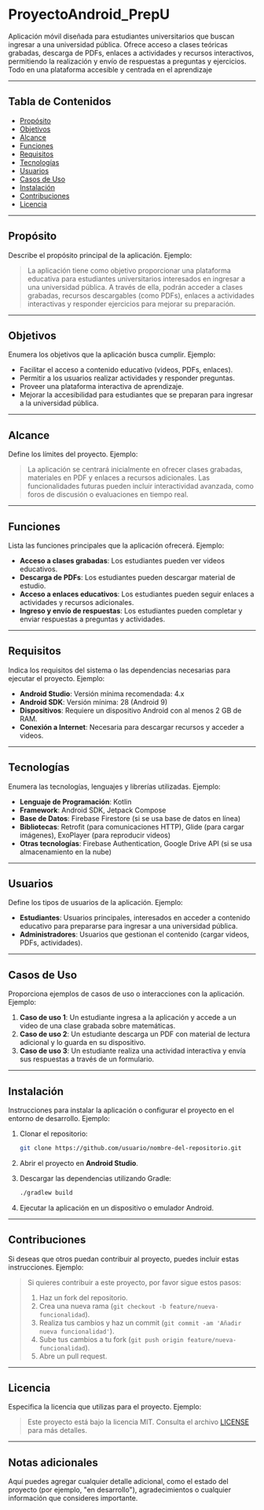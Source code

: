 # ProyectoAndroid_PrepU
Aplicación móvil diseñada para estudiantes universitarios que buscan ingresar a una universidad pública. Ofrece acceso a clases teóricas grabadas, descarga de PDFs, enlaces a actividades y recursos interactivos, permitiendo la realización y envío de respuestas a preguntas y ejercicios. Todo en una plataforma accesible y centrada en el aprendizaje



---

## Tabla de Contenidos

- [Propósito](#propósito)
- [Objetivos](#objetivos)
- [Alcance](#alcance)
- [Funciones](#funciones)
- [Requisitos](#requisitos)
- [Tecnologías](#tecnologías)
- [Usuarios](#usuarios)
- [Casos de Uso](#casos-de-uso)
- [Instalación](#instalación)
- [Contribuciones](#contribuciones)
- [Licencia](#licencia)

---

## Propósito

Describe el propósito principal de la aplicación. Ejemplo:

> La aplicación tiene como objetivo proporcionar una plataforma educativa para estudiantes universitarios interesados en ingresar a una universidad pública. A través de ella, podrán acceder a clases grabadas, recursos descargables (como PDFs), enlaces a actividades interactivas y responder ejercicios para mejorar su preparación.

---

## Objetivos

Enumera los objetivos que la aplicación busca cumplir. Ejemplo:

- Facilitar el acceso a contenido educativo (videos, PDFs, enlaces).
- Permitir a los usuarios realizar actividades y responder preguntas.
- Proveer una plataforma interactiva de aprendizaje.
- Mejorar la accesibilidad para estudiantes que se preparan para ingresar a la universidad pública.

---

## Alcance

Define los límites del proyecto. Ejemplo:

> La aplicación se centrará inicialmente en ofrecer clases grabadas, materiales en PDF y enlaces a recursos adicionales. Las funcionalidades futuras pueden incluir interactividad avanzada, como foros de discusión o evaluaciones en tiempo real.

---

## Funciones

Lista las funciones principales que la aplicación ofrecerá. Ejemplo:

- **Acceso a clases grabadas**: Los estudiantes pueden ver videos educativos.
- **Descarga de PDFs**: Los estudiantes pueden descargar material de estudio.
- **Acceso a enlaces educativos**: Los estudiantes pueden seguir enlaces a actividades y recursos adicionales.
- **Ingreso y envío de respuestas**: Los estudiantes pueden completar y enviar respuestas a preguntas y actividades.

---

## Requisitos

Indica los requisitos del sistema o las dependencias necesarias para ejecutar el proyecto. Ejemplo:

- **Android Studio**: Versión mínima recomendada: 4.x
- **Android SDK**: Versión mínima: 28 (Android 9)
- **Dispositivos**: Requiere un dispositivo Android con al menos 2 GB de RAM.
- **Conexión a Internet**: Necesaria para descargar recursos y acceder a videos.

---

## Tecnologías

Enumera las tecnologías, lenguajes y librerías utilizadas. Ejemplo:

- **Lenguaje de Programación**: Kotlin
- **Framework**: Android SDK, Jetpack Compose
- **Base de Datos**: Firebase Firestore (si se usa base de datos en línea)
- **Bibliotecas**: Retrofit (para comunicaciones HTTP), Glide (para cargar imágenes), ExoPlayer (para reproducir videos)
- **Otras tecnologías**: Firebase Authentication, Google Drive API (si se usa almacenamiento en la nube)

---

## Usuarios

Define los tipos de usuarios de la aplicación. Ejemplo:

- **Estudiantes**: Usuarios principales, interesados en acceder a contenido educativo para prepararse para ingresar a una universidad pública.
- **Administradores**: Usuarios que gestionan el contenido (cargar videos, PDFs, actividades).

---

## Casos de Uso

Proporciona ejemplos de casos de uso o interacciones con la aplicación. Ejemplo:

1. **Caso de uso 1**: Un estudiante ingresa a la aplicación y accede a un video de una clase grabada sobre matemáticas.
2. **Caso de uso 2**: Un estudiante descarga un PDF con material de lectura adicional y lo guarda en su dispositivo.
3. **Caso de uso 3**: Un estudiante realiza una actividad interactiva y envía sus respuestas a través de un formulario.

---

## Instalación

Instrucciones para instalar la aplicación o configurar el proyecto en el entorno de desarrollo. Ejemplo:

1. Clonar el repositorio:
    ```bash
    git clone https://github.com/usuario/nombre-del-repositorio.git
    ```

2. Abrir el proyecto en **Android Studio**.

3. Descargar las dependencias utilizando Gradle:
    ```bash
    ./gradlew build
    ```

4. Ejecutar la aplicación en un dispositivo o emulador Android.

---

## Contribuciones

Si deseas que otros puedan contribuir al proyecto, puedes incluir estas instrucciones. Ejemplo:

> Si quieres contribuir a este proyecto, por favor sigue estos pasos:
>
> 1. Haz un fork del repositorio.
> 2. Crea una nueva rama (`git checkout -b feature/nueva-funcionalidad`).
> 3. Realiza tus cambios y haz un commit (`git commit -am 'Añadir nueva funcionalidad'`).
> 4. Sube tus cambios a tu fork (`git push origin feature/nueva-funcionalidad`).
> 5. Abre un pull request.

---

## Licencia

Especifica la licencia que utilizas para el proyecto. Ejemplo:

> Este proyecto está bajo la licencia MIT. Consulta el archivo [LICENSE](LICENSE) para más detalles.

---

## Notas adicionales

Aquí puedes agregar cualquier detalle adicional, como el estado del proyecto (por ejemplo, "en desarrollo"), agradecimientos o cualquier información que consideres importante.


